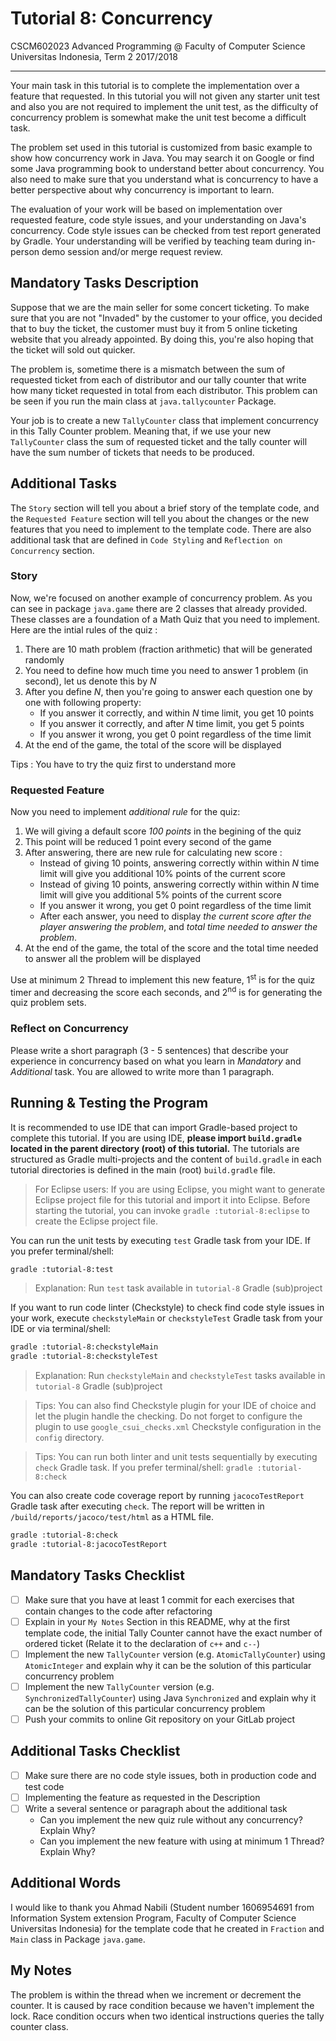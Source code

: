 # Tutorial 8: Concurrency

CSCM602023 Advanced Programming @ Faculty of Computer Science Universitas
Indonesia, Term 2 2017/2018

* * *

Your main task in this tutorial is to complete the implementation over a feature
that requested. In this tutorial you will not given any starter unit test and also 
you are not required to implement the unit test, as the difficulty of concurrency problem
is somewhat make the unit test become a difficult task.

The problem set used in this tutorial is customized from basic example to show
how concurrency work in Java. You may search it on Google or find some Java 
programming book to understand better about concurrency. You also need to make
sure that you understand what is concurrency to have a better perspective about
why concurrency is important to learn. 

The evaluation of your work will be based on implementation over requested feature,
code style issues, and your understanding on Java's concurrency. 
Code style issues can be checked from test report generated by Gradle. 
Your understanding will be verified by teaching team during in-person demo 
session and/or merge request review.

## Mandatory Tasks Description

Suppose that we are the main seller for some concert ticketing. To make sure
that you are not "Invaded" by the customer to your office, you decided that to
buy the ticket, the customer must buy it from 5 online ticketing website that
you already appointed. By doing this, you're also hoping that the ticket will
sold out quicker.

The problem is, sometime there is a mismatch between the sum of requested ticket
from each of distributor and our tally counter that write how many ticket requested
in total from each distributor. This problem can be seen if you run the main class
at `java.tallycounter` Package.

Your job is to create a new `TallyCounter` class that implement concurrency in
this Tally Counter problem. Meaning that, if we use your new `TallyCounter` class
the sum of requested ticket and the tally counter will have the sum number of tickets
that needs to be produced.


## Additional Tasks 

The `Story` section will tell you about a brief story of the template code, and
the `Requested Feature` section will tell you about the changes or the new features that you 
need to implement to the template code. There are also additional task 
that are defined in `Code Styling` and `Reflection on Concurrency` section.


### Story

Now, we're focused on another example of concurrency problem. As you can see
in package `java.game` there are 2 classes that already provided. These classes
are a foundation of a Math Quiz that you need to implement. Here are the intial rules of
the quiz :

1. There are 10 math problem (fraction arithmetic) that will be generated randomly
1. You need to define how much time you need to answer 1 problem (in second), let us denote this by *N*
1. After you define *N*, then you're going to answer each question one by one with following property:
    - If you answer it correctly, and within *N* time limit, you get 10 points
    - If you answer it correctly, and after *N* time limit, you get 5 points
    - If you answer it wrong, you get 0 point regardless of the time limit
1. At the end of the game, the total of the score will be displayed

Tips : You have to try the quiz first to understand more

### Requested Feature

Now you need to implement *additional rule* for the quiz:

1. We will giving a default score *100 points* in the begining of the quiz
1. This point will be reduced 1 point every second of the game
1. After answering, there are new rule for calculating new score :
    - Instead of giving 10 points, answering correctly within within *N* time limit
    will give you additional 10% points of the current score
    - Instead of giving 10 points, answering correctly within within *N* time limit
    will give you additional 5% points of the current score
    - If you answer it wrong, you get 0 point regardless of the time limit
    - After each answer, you need to display *the current score after the player answering the problem*,
    and *total time needed to answer the problem*.
1.  At the end of the game, the total of the score and the total time needed to answer all
the problem will be displayed

Use at minimum 2 Thread to implement this new feature, 1<sup>st</sup> is for the
quiz timer and decreasing the score each seconds, and 2<sup>nd</sup> is for 
generating the quiz problem sets.
 
### Reflect on Concurrency

Please write a short paragraph (3 - 5 sentences) that describe your experience
in concurrency based on what you learn in *Mandatory* and  *Additional* task. 
You are allowed to write more than 1 paragraph.

## Running & Testing the Program

It is recommended to use IDE that can import Gradle-based project to complete this
tutorial. If you are using IDE, **please import `build.gradle` located in the
parent directory (root) of this tutorial.** The tutorials are structured as
Gradle multi-projects and the content of `build.gradle` in each tutorial
directories is defined in the main (root) `build.gradle` file.

> For Eclipse users: If you are using Eclipse, you might want to generate
> Eclipse project file for this tutorial and import it into Eclipse.
> Before starting the tutorial, you can invoke `gradle :tutorial-8:eclipse`
> to create the Eclipse project file.

You can run the unit tests by executing `test` Gradle task from your IDE. If you
prefer terminal/shell:

```bash
gradle :tutorial-8:test
```

> Explanation: Run `test` task available in `tutorial-8` Gradle (sub)project

If you want to run code linter (Checkstyle) to check find code style issues in
your work, execute `checkstyleMain` or `checkstyleTest` Gradle task from your IDE
or via terminal/shell:

```bash
gradle :tutorial-8:checkstyleMain
gradle :tutorial-8:checkstyleTest
```

> Explanation: Run `checkstyleMain` and `checkstyleTest` tasks available in
> `tutorial-8` Gradle (sub)project

> Tips: You can also find Checkstyle plugin for your IDE of choice and let
> the plugin handle the checking. Do not forget to configure the plugin to
> use `google_csui_checks.xml` Checkstyle configuration in the `config`
> directory.

> Tips: You can run both linter and unit tests sequentially by executing `check`
> Gradle task. If you prefer terminal/shell: `gradle :tutorial-8:check`

You can also create code coverage report by running `jacocoTestReport` Gradle
task after executing `check`. The report will be written in
`/build/reports/jacoco/test/html` as a HTML file.

```bash
gradle :tutorial-8:check
gradle :tutorial-8:jacocoTestReport
```

## Mandatory Tasks Checklist

- [ ] Make sure that you have at least 1 commit for each exercises that contain
changes to the code after refactoring
- [ ] Explain in your `My Notes` Section in this README, why at the first template code,
the initial Tally Counter cannot have the exact number of ordered ticket (Relate it to
the declaration of `c++` and `c--`)
- [ ] Implement the new `TallyCounter` version (e.g. `AtomicTallyCounter`) using 
`AtomicInteger` and explain why it can be the solution of this particular concurrency 
problem
- [ ] Implement the new `TallyCounter` version (e.g. `SynchronizedTallyCounter`) using Java
`Synchronized` and explain why it can be the solution of this particular concurrency 
problem
- [ ] Push your commits to online Git repository on your GitLab project

## Additional Tasks Checklist

- [ ] Make sure there are no code style issues, both in production code and
test code
- [ ] Implementing the feature as requested in the Description
- [ ] Write a several sentence or paragraph about the additional task
    - Can you implement the new quiz rule without any concurrency? Explain Why?
    - Can you implement the new feature with using at minimum 1 Thread? Explain Why?

## Additional Words

I would like to thank you Ahmad Nabili (Student number 1606954691 from Information System 
extension Program, Faculty of Computer Science Universitas Indonesia) 
for the template code that he created in `Fraction` and `Main` class in Package `java.game`.

## My Notes

The problem is within the thread when we increment or decrement the counter. 
It is caused by race condition because we haven't implement the lock.
Race condition occurs when two identical instructions queries the tally counter class.
